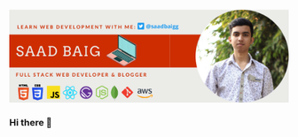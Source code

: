 [![Header](https://raw.githubusercontent.com/saadbaigg/saadbaigg/master/header_image.png "Header")](https://saadbaigg.github.io/portfolio/)

### Hi there 👋

<!--
**saadbaigg/saadbaigg** is a ✨ _special_ ✨ repository because its `README.md` (this file) appears on your GitHub profile.

Here are some ideas to get you started:

- 🔭 I’m currently working on ...
- 🌱 I’m currently learning ...
- 👯 I’m looking to collaborate on ...
- 🤔 I’m looking for help with ...
- 💬 Ask me about ...
- 📫 How to reach me: ...
- 😄 Pronouns: ...
- ⚡ Fun fact: ...
-->
